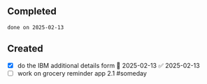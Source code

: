 
## Completed

```tasks
done on 2025-02-13
```

## Created
- [x] do the IBM additional details form 📅 2025-02-13 ✅ 2025-02-13
- [ ] work on grocery reminder app 2.1 #someday
